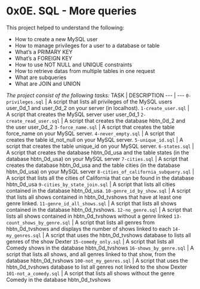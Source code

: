 # 0x0E. SQL - More queries

This project helped to understand the following:
- How to create a new MySQL user
- How to manage privileges for a user to a database or table
- What’s a PRIMARY KEY
- What’s a FOREIGN KEY
- How to use NOT NULL and UNIQUE constraints
- How to retrieve datas from multiple tables in one request
- What are subqueries
- What are JOIN and UNION

*The project consist of the following tasks:*
TASK | DESCRIPTION
--- | ---
`0-privileges.sql` | A script that lists all privileges of the MySQL users user_0d_1 and user_0d_2 on your server (in localhost).
`1-create_user.sql` | A script that creates the MySQL server user user_0d_1
`2-create_read_user.sql` | A script that creates the database hbtn_0d_2 and the user user_0d_2
`3-force_name.sql` | A script that creates the table force_name on your MySQL server.
`4-never_empty.sql` | A script that creates the table id_not_null on your MySQL server.
`5-unique_id.sql` | A script that creates the table unique_id on your MySQL server.
`6-states.sql` | A script that creates the database hbtn_0d_usa and the table states (in the database hbtn_0d_usa) on your MySQL server
`7-cities.sql` | A script that creates the database hbtn_0d_usa and the table cities (in the database hbtn_0d_usa) on your MySQL server
`8-cities_of_california_subquery.sql` | A script that lists all the cities of California that can be found in the database hbtn_0d_usa
`9-cities_by_state_join.sql` | A script that lists all cities contained in the database hbtn_0d_usa.
`10-genre_id_by_show.sql` | A script that lists all shows contained in hbtn_0d_tvshows that have at least one genre linked.
`11-genre_id_all_shows.sql` | A script that lists all shows contained in the database hbtn_0d_tvshows.
`12-no_genre.sql` | A script that lists all shows contained in hbtn_0d_tvshows without a genre linked
`13-count_shows_by_genre.sql` | A script that lists all genres from hbtn_0d_tvshows and displays the number of shows linked to each
`14-my_genres.sql` | A script that uses the hbtn_0d_tvshows database to lists all genres of the show Dexter
`15-comedy_only.sql` | A script that lists all Comedy shows in the database hbtn_0d_tvshows
`16-shows_by_genre.sql` | A script that lists all shows, and all genres linked to that show, from the database hbtn_0d_tvshows
`100-not_my_genres.sql` | A script that uses the hbtn_0d_tvshows database to list all genres not linked to the show Dexter
`101-not_a_comedy.sql` | A script that lists all shows without the genre Comedy in the database hbtn_0d_tvshows
